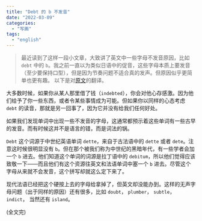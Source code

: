 ```yaml
---
title: "Debt 的 b 不发音"
date: "2022-03-09"
categories: 
  - "写画"
tags: 
  - "english"
---
```


> 最近读到了这样一段小文章，大致讲了英文中一些字母不发音原因，比如 `debt` 中的 `b`。我之前一直以为类似日语中的促音，这些字母本质上要发音（至少要保持口型），但是因为节奏问题不适合真的发声。但原因似乎更简单也更有趣。 以下是对[原文](https://www.merriam-webster.com/words-at-play/why-is-debt-spelled-like-that)的翻译。

大多数时候，如果你从某人那里借了钱（`indebted`），你会对他心存感激。因为他们给予了你一些东西，或者令某些事情成为可能。但如果你以同样的心态考虑 `debt` 的读音，那就是另一回事了，因为它并没有给我们任何好处。

如果我们发现单词中出现一些不发音的字母，这通常都预示着这些单词有一些古早的发音。而有时候这并不是语言的错，而是词法的锅。

`Debt` 这个词源于中世纪英语单词 `dette`，来自于古法语中的 `dette` 或者 `dete`。注意这时候很明显没有 `b`。但在那个被我们称为中世纪的黑暗年代，有一些学者会加一个 `b` 进去。他们知道这个单词的词源是拉丁语中的 `debitum`，所以他们觉得应该致敬一下——而且他们有这个资源往英文和法语单词中塞一个 `b` 进去。尽管这个字母从来就不会发音，这个拼写却就这么定下来了。

现代法语已经把这个硬按上去的字母给拿掉了，但英文却没能办到。这样的无声字母问题（出于同样的原因）还有很多，比如 `doubt`， `plumber`， `subtle`， `indict`， 当然还有 `island`。

(全文完)
